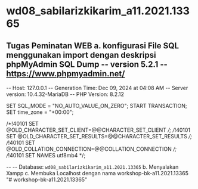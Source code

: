 # wd08_sabilarizkikarim_a11.2021.13365
Tugas Peminatan WEB 
a. konfigurasi File SQL menggunakan import dengan deskripsi phpMyAdmin SQL Dump
-- version 5.2.1
-- https://www.phpmyadmin.net/
--
-- Host: 127.0.0.1
-- Generation Time: Dec 09, 2024 at 04:08 AM
-- Server version: 10.4.32-MariaDB
-- PHP Version: 8.2.12

SET SQL_MODE = "NO_AUTO_VALUE_ON_ZERO";
START TRANSACTION;
SET time_zone = "+00:00";


/*!40101 SET @OLD_CHARACTER_SET_CLIENT=@@CHARACTER_SET_CLIENT */;
/*!40101 SET @OLD_CHARACTER_SET_RESULTS=@@CHARACTER_SET_RESULTS */;
/*!40101 SET @OLD_COLLATION_CONNECTION=@@COLLATION_CONNECTION */;
/*!40101 SET NAMES utf8mb4 */;

--
-- Database: `wd08_sabilarizkikarim_a11.2021.13365`
b. Menyalakan Xampp
c. Membuka Localhost dengan nama workshop-bk-a11.2021.13365
"# workshop-bk-a11.2021.13365" 

